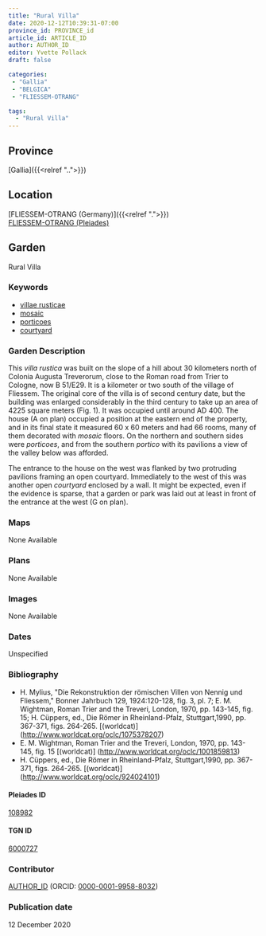 ```yaml
---
title: "Rural Villa"
date: 2020-12-12T10:39:31-07:00
province_id: PROVINCE_id
article_id: ARTICLE_ID
author: AUTHOR_ID
editor: Yvette Pollack
draft: false

categories:
 - "Gallia"
 - "BELGICA"
 - "FLIESSEM-OTRANG"

tags:
  - "Rural Villa"
---
```


## Province
[Gallia]({{<relref "..">}})

## Location

[FLIESSEM-OTRANG  (Germany)]({{<relref ".">}}) \
[FLIESSEM-OTRANG  (Pleiades)](https://pleiades.stoa.org/places/108982)

<!--### Location Description-->

<!-- LEAVE THIS BLANK FOR NOW -->

<!--## Sublocation-->

<!--
[AREA WITHIN LOCATION, LIKE “PALATINE HILL”](GEOREFERENCE LINK)
A sublocation is any area larger than an individual garden, but located within a location. I would always try to include a link to a controlled vocabulary here if possible. This ID may well be different from the Garden ID, e.g., Pompeii versus a Garden in one of the houses which has its own Pleiades ID.
-->

<!-- ### Sublocation Description -->

## Garden
Rural Villa

### Keywords
- [villae rusticae](http://vocab.getty.edu/page/aat/300005518)
- [mosaic](http://vocab.getty.edu/page/aat/300015342)
- [porticoes](http://vocab.getty.edu/page/aat/300004145)
- [courtyard](http://vocab.getty.edu/page/aat/300004095)

### Garden Description

This *villa rustica* was built on the slope of a hill about 30 kilometers north of Colonia Augusta Treverorum, close to the Roman road from Trier to Cologne, now B 51/E29. It is a kilometer or two south of the village of Fliessem. The original core of the villa is of second century date, but the building was enlarged considerably in the third century to take up an area of 4225 square meters (Fig. 1). It was occupied until around AD 400. The house (A on plan) occupied a position at the eastern end of the property, and in its final state it measured 60 x 60 meters and had 66 rooms, many of them decorated with *mosaic* floors. On the northern and southern sides were *porticoes*, and from the southern *portico* with its pavilions a view of the valley below was afforded.

 The entrance to the house on the west was flanked by two protruding pavilions framing an open courtyard. Immediately to the west of this was another open *courtyard* enclosed by a wall. It might be expected, even if the evidence is sparse, that a garden or park was laid out at least in front of the entrance at the west (G on plan).
<!-- Text comes from draft file-->


### Maps

None Available

### Plans

None Available
<!--
{{< figure src="IMG_URL" alt="ALT_TEXT" title="CAPTION" >}}
-->

### Images

None Available
<!--
{{< figure src="IMG_URL" alt="ALT_TEXT" title="CAPTION" >}}
-->

### Dates
Unspecified

### Bibliography
- H. Mylius, "Die Rekonstruktion der römischen Villen von Nennig und Fliessem," Bonner Jahrbuch 129, 1924:120-128, fig. 3, pl. 7; E. M. Wightman, Roman Trier and the Treveri, London, 1970, pp. 143-145, fig. 15; H. Cüppers, ed., Die Römer in Rheinland-Pfalz, Stuttgart,1990, pp. 367-371, figs. 264-265. [(worldcat)] (http://www.worldcat.org/oclc/1075378207)
- E. M. Wightman, Roman Trier and the Treveri, London, 1970, pp. 143-145, fig. 15 [(worldcat)] (http://www.worldcat.org/oclc/1001859813)
- H. Cüppers, ed., Die Römer in Rheinland-Pfalz, Stuttgart,1990, pp. 367-371, figs. 264-265. [(worldcat)] (http://www.worldcat.org/oclc/924024101)

<!--#### Periodo ID-->

<!-- [PERIODO_ID](https://pleiades.stoa.org/places/PLEIADES_ID) -->

#### Pleiades ID

[108982](https://pleiades.stoa.org/places/108982)

#### TGN ID
[6000727](http://vocab.getty.edu/page/tgn/6000727)

### Contributor
[AUTHOR_ID](link) (ORCID: [0000-0001-9958-8032](https://orcid.org/0000-0001-9958-8032))

### Publication date
12 December 2020

<!--### Related articles-->

<!-- Links to other related articles. Leave blank for now -->
